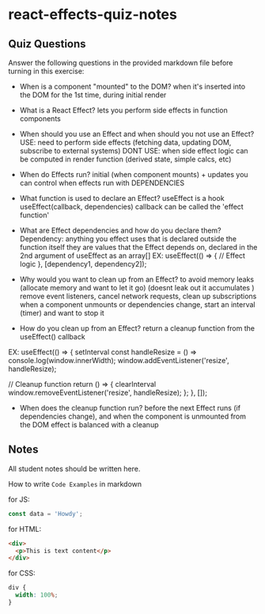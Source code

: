 # react-effects-quiz-notes

## Quiz Questions

Answer the following questions in the provided markdown file before turning in this exercise:

- When is a component "mounted" to the DOM?
  when it's inserted into the DOM for the 1st time, during initial render

- What is a React Effect?
  lets you perform side effects in function components

- When should you use an Effect and when should you not use an Effect?
  USE: need to perform side effects (fetching data, updating DOM, subscribe to external systems)
  DONT USE: when side effect logic can be computed in render function (derived state, simple calcs, etc)

- When do Effects run?
  initial (when component mounts) + updates
  you can control when effects run with DEPENDENCIES

- What function is used to declare an Effect?
  useEffect is a hook
  useEffect(callback, dependencies)
  callback can be called the 'effect function'

- What are Effect dependencies and how do you declare them?
  Dependency: anything you effect uses that is declared outside the function itself
  they are values that the Effect depends on, declared in the 2nd argument of useEffect as an array[]
  EX: useEffect(() => {
  // Effect logic
  }, [dependency1, dependency2]);

- Why would you want to clean up from an Effect?
  to avoid memory leaks (allocate memory and want to let it go) (doesnt leak out it accumulates )
  remove event listeners, cancel network requests, clean up subscriptions when a component unmounts or dependencies change, start an interval (timer) and want to stop it

- How do you clean up from an Effect?
  return a cleanup function from the useEffect() callback

EX:
useEffect(() => {
setInterval
const handleResize = () => console.log(window.innerWidth);
window.addEventListener('resize', handleResize);

// Cleanup function
return () => {
clearInterval
window.removeEventListener('resize', handleResize);
};
}, []);

- When does the cleanup function run?
  before the next Effect runs (if dependencies change), and when the component is unmounted from the DOM
  effect is balanced with a cleanup

## Notes

All student notes should be written here.

How to write `Code Examples` in markdown

for JS:

```javascript
const data = 'Howdy';
```

for HTML:

```html
<div>
  <p>This is text content</p>
</div>
```

for CSS:

```css
div {
  width: 100%;
}
```
